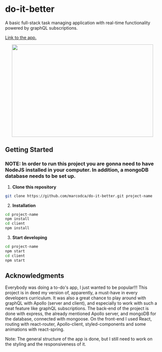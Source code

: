 # do-it-better

A basic full-stack task managing application with real-time functionality powered by graphQL subscriptions.

[Link to the app.](https://do-it-better.herokuapp.com/)

<p align="center">
<img width="460" height="300" src="https://i.ibb.co/94QvcXj/screely-1581756343797.png">
</p>

## Getting Started

### NOTE: In order to run this project you are gonna need to have NodeJS installed in your computer. In addition, a mongoDB database needs to be set up.

1. **Clone this repository**

```sh
git clone https://github.com/marcodca/do-it-better.git project-name
```

2. **Installation**

```sh
cd project-name
npm install
cd client
npm install
```

3. **Start developing**

```sh
cd project-name
npm start
cd client
npm start
```

## Acknowledgments
Everybody was doing a to-do's app, I just wanted to be popular!!! This project is in deed my version of, apparently, a must-have in every developers curriculum. It was also a great chance to play around with graphQL with Apollo (server and client), and especially to work with such a neat feature like graphQL subscriptions. The back-end of the project is done with express, the already mentioned Apollo server, and mongoDB for the database, connected with mongoose. On the front-end I used React, routing with react-router, Apollo-client, styled-components and some animations with react-spring.

Note: The general structure of the app is done, but I still need to work on the styling and the responsiveness of it.           
